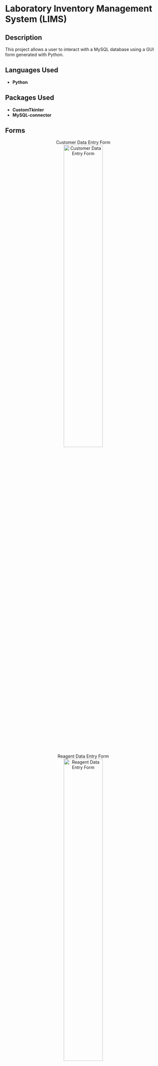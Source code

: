<h1>Laboratory Inventory Management System (LIMS)</h1>

<h2>Description</h2>
This project allows a user to interact with a MySQL database using a GUI form generated with Python.
<br />


<h2>Languages Used</h2>

- <b>Python</b>

<h2>Packages Used</h2>

- <b>CustomTkinter</b>
- <b>MySQL-connector</b> 

<h2>Forms</h2>

<p align="center">
Customer Data Entry Form <br/>
<img src="https://imgur.com/lXsbRgf" height="50%" width="50%" alt="Customer Data Entry Form"/>

<p align="center">
Reagent Data Entry Form <br/>
<img src="https://imgur.com/5nnwRd2" height="50%" width="50%" alt="Reagent Data Entry Form"/>
